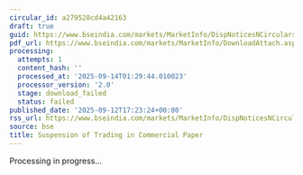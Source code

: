 ```yaml
---
circular_id: a279528cd4a42163
draft: true
guid: https://www.bseindia.com/markets/MarketInfo/DispNoticesNCirculars.aspx?Noticeid={F49F357A-285B-4524-89E1-A0C7957AB2D7}&noticeno=20250912-102&dt=09/12/2025&icount=10&totcount=103&flag=0
pdf_url: https://www.bseindia.com/markets/MarketInfo/DownloadAttach.aspx?id=20250912-102&attachedId=
processing:
  attempts: 1
  content_hash: ''
  processed_at: '2025-09-14T01:29:44.010023'
  processor_version: '2.0'
  stage: download_failed
  status: failed
published_date: '2025-09-12T17:23:24+00:00'
rss_url: https://www.bseindia.com/markets/MarketInfo/DispNoticesNCirculars.aspx?Noticeid={F49F357A-285B-4524-89E1-A0C7957AB2D7}&noticeno=20250912-102&dt=09/12/2025&icount=10&totcount=103&flag=0
source: bse
title: Suspension of Trading in Commercial Paper
---
```


Processing in progress...